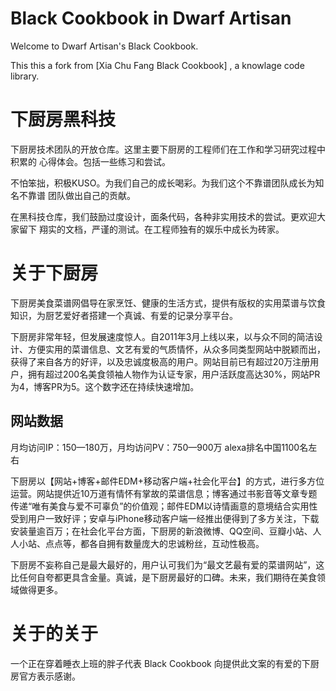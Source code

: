 Black Cookbook in Dwarf Artisan
=============

Welcome to Dwarf Artisan's Black Cookbook.

This this a fork from [Xia Chu Fang Black Cookbook] [](https://github.com/xiachufang/BlackCookbook), a knowlage code library.

下厨房黑科技
===================

下厨房技术团队的开放仓库。这里主要下厨房的工程师们在工作和学习研究过程中积累的
心得体会。包括一些练习和尝试。

不怕笨拙，积极KUSO。为我们自己的成长喝彩。为我们这个不靠谱团队成长为知名不靠谱
团队做出自己的贡献。

在黑科技仓库，我们鼓励过度设计，面条代码，各种非实用技术的尝试。更欢迎大家留下
翔实的文档，严谨的测试。在工程师独有的娱乐中成长为砖家。

关于下厨房
=============

下厨房美食菜谱网倡导在家烹饪、健康的生活方式，提供有版权的实用菜谱与饮食知识，为厨艺爱好者搭建一个真诚、有爱的记录分享平台。

下厨房非常年轻，但发展速度惊人。自2011年3月上线以来，以与众不同的简洁设计、方便实用的菜谱信息、文艺有爱的气质情怀，从众多同类型网站中脱颖而出，获得了来自各方的好评，以及忠诚度极高的用户。网站目前已有超过20万注册用户，拥有超过200名美食领袖人物作为认证专家，用户活跃度高达30%，网站PR为4，博客PR为5。这个数字还在持续快速增加。

网站数据
----------------------
月均访问IP：150—180万，月均访问PV：750—900万
alexa排名中国1100名左右

下厨房以【网站+博客+邮件EDM+移动客户端+社会化平台】的方式，进行多方位运营。网站提供近10万道有情怀有掌故的菜谱信息；博客通过书影音等文章专题传递“唯有美食与爱不可辜负”的价值观；邮件EDM以诗情画意的意境结合实用性受到用户一致好评；安卓与iPhone移动客户端一经推出便得到了多方关注，下载安装量逾百万；在社会化平台方面，下厨房的新浪微博、QQ空间、豆瓣小站、人人小站、点点等，都各自拥有数量庞大的忠诚粉丝，互动性极高。

下厨房不妄称自己是最大最好的，用户认可我们为“最文艺最有爱的菜谱网站”，这比任何自夸都更具含金量。真诚，是下厨房最好的口碑。未来，我们期待在美食领域做得更多。

关于的关于
===============

一个正在穿着睡衣上班的胖子代表 Black Cookbook 向提供此文案的有爱的下厨房官方表示感谢。